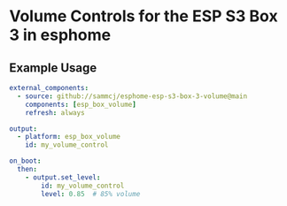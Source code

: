# Volume Controls for the ESP S3 Box 3 in esphome

## Example Usage

```yaml
external_components:
  - source: github://sammcj/esphome-esp-s3-box-3-volume@main
    components: [esp_box_volume]
    refresh: always

output:
  - platform: esp_box_volume
    id: my_volume_control

on_boot:
  then:
    - output.set_level:
        id: my_volume_control
        level: 0.85  # 85% volume
```
